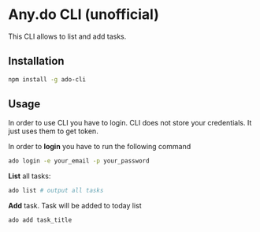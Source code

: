 # Any.do CLI (unofficial)
This CLI allows to list and add tasks.

## Installation
```bash
npm install -g ado-cli 
```

## Usage
In order to use CLI you have to login. CLI does not store your credentials.
It just uses them to get token. 

In order to **login** you have to run the following command
```bash
ado login -e your_email -p your_password
```
**List** all tasks:
```bash
ado list # output all tasks
```
**Add** task. Task will be added to today list
```bash
ado add task_title
```